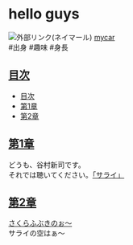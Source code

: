 # hello guys
![外部リンク(ネイマール)](https://upload.wikimedia.org/wikipedia/commons/2/22/Neymar_Barcelona_presentation_1.jpg)
[mycar](https://16-2505-058-4.github.io/enPiT2018-yamaguchi/mycar"mycarへジャンプ")  
#出身
#趣味
#身長
<a id="index"></a>
## <a href="#index">目次</a>
* [目次](#index)
* [第1章](#anchor1)
* [第2章](#anchor2)

<a id="anchor1"></a>
## <a href="#anchor1">第1章</a>  
<!--この下に第1章の内容を書きます。-->
どうも、谷村新司です。  
それでは聴いてください。[「サライ」](#SingTanimura)
<!--この上に第1章の内容を書きます。-->



<a id="anchor2"></a>
## <a href="#anchor2">第2章</a>
<!--この下に第2章の内容を書きます。-->
<a id="SingTanimura"></a>
<a href="#SingTanimura">さくらふぶきのぉ〜</a>   
サライの空はぁ〜
